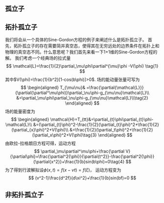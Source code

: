 ## 孤立子

## 拓扑孤立子
我们将会从一个具体的Sine-Gordon方程的例子来阐述什么是拓扑孤立子。
首先，拓扑孤立子的存在需要简并真空态，使得其在无穷远处的边界条件在拓扑上和物理的真空态不同。什么意思呢？我们首先来看一下1+1维的Sine-Gordon方程的解。
我们考虑一个经典场的拉式量
$$
 \mathcal{L}=\frac{1}{2}\partial_\mu\phi\partial^{\mu}\phi -V(\phi) \tag{1}
$$
其中$V(\phi)=\frac{1}{b^2}[1-cos(b\phi)]>0$.
场的能动量张量可写为
$$
\begin{aligned}
T_{\mu\nu}& =\frac{\partial{\mathcal{L}}}{\partial(\partial^\mu\phi)}\partial_\nu\phi-g_{\mu\nu}\mathcal{L}\\
&=\partial_\mu\phi\partial_\nu\phi-g_{\mu\nu}\mathcal{L}\\\tag{2}
\end{aligned}
$$
场的能量密度为
$$
\begin{aligned}
\mathcal{H}=T_{tt}&=\partial_{t}\phi\partial_{t}\phi-\mathcal{L}\\
&=(\partial_{t}\phi)^2-\frac{1}{2}(\partial_{t}\phi)^2+\frac{1}{2}(\partial_{x}\phi)^2+V(\phi)\\
&=\frac{1}{2}(\partial_t\phi)^2+\frac{1}{2}(\partial_x\phi)^2+V(\phi)\tag{3}
\end{aligned}
$$
由欧拉-拉格朗日方程可得，运动方程
$$
\partial_\mu\partial^\mu\phi+\frac{\partial V}{\partial\phi}=\frac{\partial^2{\phi}}{\partial{t^2}}-\frac{\partial^2{\phi}}{\partial{x^2}}+\frac{1}{b}sin(b\phi)=0\tag{4}
$$
为了得到行波解拟设$\phi(x,t)=f(x-vt)=f(\xi)$，
运动方程变为
$$
(v^2-1)\frac{d^2f}{d\xi^2}+\frac{1}{b}sin(bf)=0
$$
## 非拓扑孤立子

<!--stackedit_data:
eyJoaXN0b3J5IjpbNzg2MDI3ODYwLDE4MjY2NzQyNTAsLTE1MT
YyMjMzOTEsLTE4NzAzNzcyODEsLTk4NDYyNDE3MiwxNzk5MjIy
MjAsODczMzEwNjE2LDg4OTM2NjcyNiwtMzA4NTA0ODYyLDExOD
UwOTIzMTQsMjExNDU1ODczNiwtMTMzNTIxMDg0OSw1MDU4NTgy
NTksMTk5MDE2Nzc0OSwtMzg4NDA5ODAyLC0zOTA2NzE1ODhdfQ
==
-->